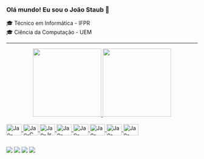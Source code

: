 ### Olá mundo! Eu sou o João Staub 🦄

🎓 Técnico em Informática - IFPR
<br>
🎓 Ciência da Computação - UEM

<hr>

<div align="center">
  <a href="https://github.com/staubjoao">
  <img height="180em" src="https://github-readme-stats.vercel.app/api?username=staubjoao&show_icons=true&theme=highcontrast&include_all_commits=true&count_private=true"/>
  <img height="180em" src="https://github-readme-stats.vercel.app/api/top-langs/?username=staubjoao&layout=compact&langs_count=7&theme=highcontrast&hide=TSQL,jupyter%20notebook"/>
</div>
<div style="display: inline_block"><br>
  <img align="center" alt="Jao-Java" height="30" width="40" src="https://cdn.jsdelivr.net/gh/devicons/devicon/icons/java/java-original.svg">
  <img align="center" alt="Jao-C" height="30" width="40" src="https://cdn.jsdelivr.net/gh/devicons/devicon/icons/c/c-plain.svg">
  <img align="center" alt="Jao-Js" height="30" width="40" src="https://cdn.jsdelivr.net/gh/devicons/devicon/icons/javascript/javascript-plain.svg">
  <img align="center" alt="Jao-PHP" height="30" width="40" src="https://cdn.jsdelivr.net/gh/devicons/devicon/icons/php/php-plain.svg">
  <img align="center" alt="Jao-Python" height="30" width="40" src="https://cdn.jsdelivr.net/gh/devicons/devicon/icons/python/python-plain.svg">
  <img align="center" alt="Jao-HTML" height="30" width="40" src="https://cdn.jsdelivr.net/gh/devicons/devicon/icons/html5/html5-plain.svg">
  <img align="center" alt="Jao-CSS" height="30" width="40" src="https://cdn.jsdelivr.net/npm/simple-icons@3.13.0/icons/mysql.svg">
  <img align="center" alt="Jao-Postq" height="30" width="40" src="https://cdn.jsdelivr.net/gh/devicons/devicon/icons/postgresql/postgresql-plain.svg">
</div>
  
##
<div>
  <a href="https://www.instagram.com/jaost42/" target="_blank"><img src="https://img.shields.io/badge/-Instagram-%23E4405F?style=for-the-badge&logo=instagram&logoColor=white" target="_blank"></a>
 <a href="https://t.me/staubjoao" target="_blank"><img src="https://img.shields.io/badge/Telegram-67d9ff?style=for-the-badge&logo=telegram&logoColor=white" target="_blank"></a> 
  <a href = "mailto:joao.staub42@gmail.com"><img src="https://img.shields.io/badge/-Gmail-%23333?style=for-the-badge&logo=gmail&logoColor=white" target="_blank"></a>
  <a href="https://www.linkedin.com/in/jo%C3%A3o-staub-castanho-463b41191/" target="_blank"><img src="https://img.shields.io/badge/-LinkedIn-%230077B5?style=for-the-badge&logo=linkedin&logoColor=white" target="_blank"></a> 
  </div>
